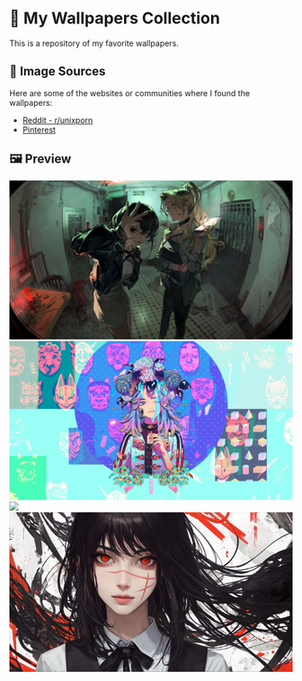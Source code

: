 # 🌆 My Wallpapers Collection

This is a repository of my favorite wallpapers.

## 🔗 Image Sources
Here are some of the websites or communities where I found the wallpapers:
- [Reddit - r/unixporn](https://www.reddit.com/r/unixporn/)
- [Pinterest](https://www.pinterest.com/)

## 🖼️ Preview
<img src="Wallpapers/56.jpg">
<img src="Wallpapers/8.jpg">
<img src="Wallpapers/kita.png">
<img src="Wallpapers/Yoru_Ai.jfif">
